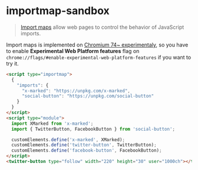 # importmap-sandbox

> [Import maps](https://wicg.github.io/import-maps/) allow web pages to control the behavior of JavaScript imports.

Import maps is implemented on [Chromium 74~ experimentaly](https://caniuse.com/import-maps), so you have to enable **Experimental Web Platform features** flag on `chrome://flags/#enable-experimental-web-platform-features` if you want to try it.

```html
<script type="importmap">
  {
    "imports": {
      "x-marked": "https://unpkg.com/x-marked",
      "social-button": "https://unpkg.com/social-button"
    }
  }
</script>
<script type="module">
  import XMarked from 'x-marked';
  import { TwitterButton, FacebookButton } from 'social-button';

  customElements.define('x-marked', XMarked);
  customElements.define('twitter-button', TwitterButton);
  customElements.define('facebook-button', FacebookButton);
</script>
<twitter-button type="follow" width="220" height="30" user="1000ch"></twitter-button>
```
